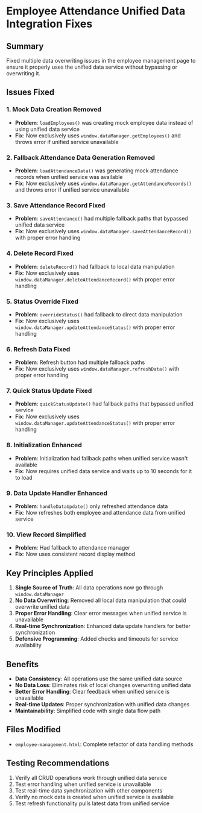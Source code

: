 # Employee Attendance Unified Data Integration Fixes

## Summary
Fixed multiple data overwriting issues in the employee management page to ensure it properly uses the unified data service without bypassing or overwriting it.

## Issues Fixed

### 1. Mock Data Creation Removed
- **Problem**: `loadEmployees()` was creating mock employee data instead of using unified data service
- **Fix**: Now exclusively uses `window.dataManager.getEmployees()` and throws error if unified service unavailable

### 2. Fallback Attendance Data Generation Removed
- **Problem**: `loadAttendanceData()` was generating mock attendance records when unified service was available
- **Fix**: Now exclusively uses `window.dataManager.getAttendanceRecords()` and throws error if unified service unavailable

### 3. Save Attendance Record Fixed
- **Problem**: `saveAttendance()` had multiple fallback paths that bypassed unified data service
- **Fix**: Now exclusively uses `window.dataManager.saveAttendanceRecord()` with proper error handling

### 4. Delete Record Fixed
- **Problem**: `deleteRecord()` had fallback to local data manipulation
- **Fix**: Now exclusively uses `window.dataManager.deleteAttendanceRecord()` with proper error handling

### 5. Status Override Fixed
- **Problem**: `overrideStatus()` had fallback to direct data manipulation
- **Fix**: Now exclusively uses `window.dataManager.updateAttendanceStatus()` with proper error handling

### 6. Refresh Data Fixed
- **Problem**: Refresh button had multiple fallback paths
- **Fix**: Now exclusively uses `window.dataManager.refreshData()` with proper error handling

### 7. Quick Status Update Fixed
- **Problem**: `quickStatusUpdate()` had fallback paths that bypassed unified service
- **Fix**: Now exclusively uses `window.dataManager.updateAttendanceStatus()` with proper error handling

### 8. Initialization Enhanced
- **Problem**: Initialization had fallback paths when unified service wasn't available
- **Fix**: Now requires unified data service and waits up to 10 seconds for it to load

### 9. Data Update Handler Enhanced
- **Problem**: `handleDataUpdate()` only refreshed attendance data
- **Fix**: Now refreshes both employee and attendance data from unified service

### 10. View Record Simplified
- **Problem**: Had fallback to attendance manager
- **Fix**: Now uses consistent record display method

## Key Principles Applied

1. **Single Source of Truth**: All data operations now go through `window.dataManager`
2. **No Data Overwriting**: Removed all local data manipulation that could overwrite unified data
3. **Proper Error Handling**: Clear error messages when unified service is unavailable
4. **Real-time Synchronization**: Enhanced data update handlers for better synchronization
5. **Defensive Programming**: Added checks and timeouts for service availability

## Benefits

- **Data Consistency**: All operations use the same unified data source
- **No Data Loss**: Eliminates risk of local changes overwriting unified data
- **Better Error Handling**: Clear feedback when unified service is unavailable
- **Real-time Updates**: Proper synchronization with unified data changes
- **Maintainability**: Simplified code with single data flow path

## Files Modified
- `employee-management.html`: Complete refactor of data handling methods

## Testing Recommendations
1. Verify all CRUD operations work through unified data service
2. Test error handling when unified service is unavailable
3. Test real-time data synchronization with other components
4. Verify no mock data is created when unified service is available
5. Test refresh functionality pulls latest data from unified service
